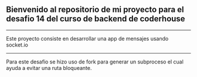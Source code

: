 ## Bienvenido al repositorio de mi proyecto para el desafio 14 del curso de backend de coderhouse

------------
Este proyecto consiste en desarrollar una app de mensajes usando socket.io

------------

Para este desafio se hizo uso de fork para generar un subproceso el cual ayuda a evitar una ruta bloqueante.


